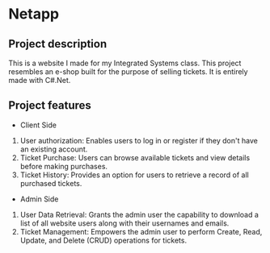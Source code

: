 # Netapp
## Project description
This is a website I made for my Integrated Systems class.
This project resembles an e-shop built for the purpose of selling tickets. It is entirely made with C#.Net.
## Project features
* Client Side
1. User authorization: Enables users to log in or register if they don't have an existing account.
2. Ticket Purchase: Users can browse available tickets and view details before making purchases.
3. Ticket History: Provides an option for users to retrieve a record of all purchased tickets.
* Admin Side
1. User Data Retrieval: Grants the admin user the capability to download a list of all website users along with their usernames and emails.
2. Ticket Management: Empowers the admin user to perform Create, Read, Update, and Delete (CRUD) operations for tickets.

